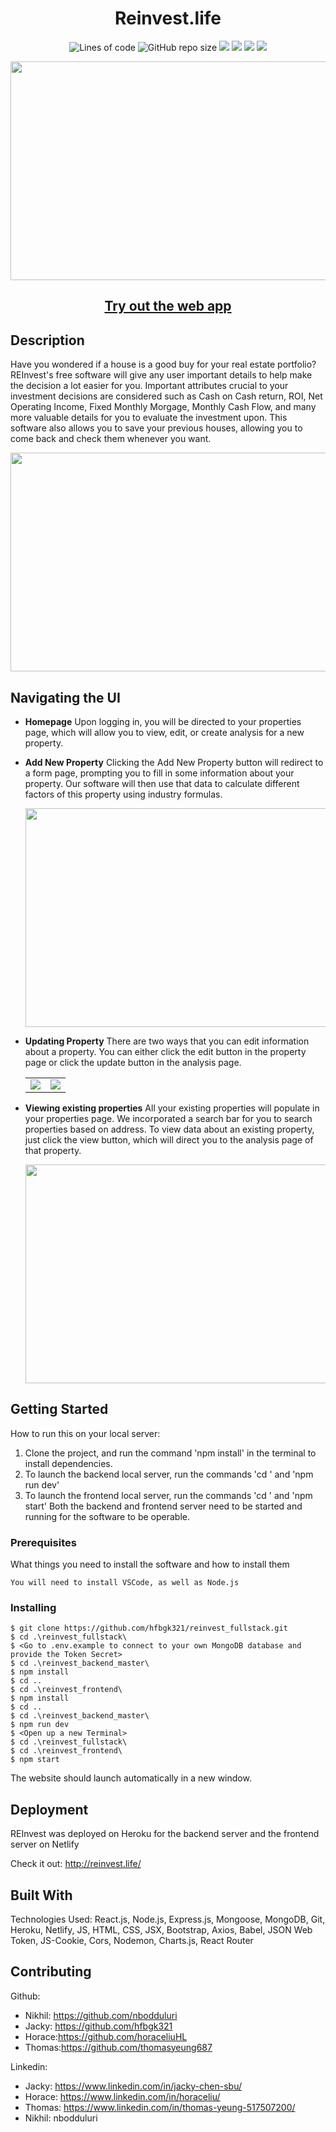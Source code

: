 <h1 align ="center">Reinvest.life</h1> 

<p align ="center">
  <img alt="Lines of code" src="https://img.shields.io/tokei/lines/github/hfbgk321/reinvest_fullstack?color=pink">
  <img alt="GitHub repo size" src="https://img.shields.io/github/repo-size/hfbgk321/reinvest_fullstack?color=orange">
  <img src="https://img.shields.io/website?down_message=Offline&up_message=Online&url=https%3A%2F%2Freinvest.life%2F">
  <img src = "https://img.shields.io/github/languages/top/hfbgk321/reinvest_fullstack?style=flat-square">
  <img src = "https://img.shields.io/github/languages/count/hfbgk321/reinvest_fullstack?color=green">
  <img src = "https://img.shields.io/badge/dependencies-up to date-brightgreen"
</p>
  
<p align="center">
  <img src="https://user-images.githubusercontent.com/40508134/103444641-3c640700-4c38-11eb-9d08-7a8f74c5f6eb.png" width = "700" height = "350">
</p>

 <h2 align="center"><a  href="wwww.reinvest.life">Try out the web app</a></h2>
 
 

## Description

Have you wondered if a house is a good buy for your real estate portfolio? REInvest's free software will give any user important details to help make the decision a lot easier for you. Important attributes crucial to your investment decisions are considered such as Cash on Cash return, ROI, Net Operating Income, Fixed Monthly Morgage, Monthly Cash Flow, and many more valuable details for you to evaluate the investment upon. This software also allows you to save your previous houses, allowing you to come back and check them whenever you want. 

<p align = "center">
  <img src = "https://user-images.githubusercontent.com/40508134/103446974-67a81f80-4c53-11eb-961f-1c8cb90b079a.gif" width = "700" height = "350" >
</p>





## Navigating the UI

- **Homepage** Upon logging in, you will be directed to your properties page, which will allow you to view, edit, or create analysis for a new property.
- **Add New Property** Clicking the Add New Property button will redirect to a form page, prompting you to fill in some information about your property. Our software will then use that data to calculate different factors of this property using industry formulas.
    <p align ="center"><img src = "https://user-images.githubusercontent.com/40508134/103446823-dedcb400-4c51-11eb-9de6-37d1054806ff.gif" width = "700" height = "350"></p>
- **Updating Property** There are two ways that you can edit information about a property. You can either click the edit button in the property page or click the update button in the analysis page.
    <table>
      <tr>
        <td><img src = "https://user-images.githubusercontent.com/40508134/103447061-56134780-4c54-11eb-96c9-6c2197ae615f.gif"></td>
        <td><img src = "https://user-images.githubusercontent.com/40508134/103447092-ad191c80-4c54-11eb-9201-29a31aaf43c2.gif"></td>
       </tr> 
    </table>
      
 - **Viewing existing properties** All your existing properties will populate in your properties page. We incorporated a search bar for you to search properties based on address. To view data about an existing property, just click the view button, which will direct you to the analysis page of that property.
      <p align = "center">
        <img src = "https://user-images.githubusercontent.com/40508134/103446212-07ad7b00-4c4b-11eb-864f-7645dd8a5142.gif" width = "700" height = "350">
      </p>
  
  
  

## Getting Started

How to run this on your local server: 
1. Clone the project, and run the command 'npm install' in the terminal to install dependencies.
2. To launch the backend local server, run the commands 'cd <Your backend folder>' and 'npm run dev' 
3. To launch the frontend local server, run the commands 'cd <Your frontend folder>' and 'npm start'
Both the backend and frontend server need to be started and running for the software to be operable.



### Prerequisites

What things you need to install the software and how to install them

```
You will need to install VSCode, as well as Node.js
```



### Installing

```
$ git clone https://github.com/hfbgk321/reinvest_fullstack.git
$ cd .\reinvest_fullstack\
$ <Go to .env.example to connect to your own MongoDB database and provide the Token Secret>
$ cd .\reinvest_backend_master\
$ npm install
$ cd ..
$ cd .\reinvest_frontend\
$ npm install
$ cd .. 
$ cd .\reinvest_backend_master\
$ npm run dev
$ <Open up a new Terminal>
$ cd .\reinvest_fullstack\
$ cd .\reinvest_frontend\
$ npm start
```

The website should launch automatically in a new window.




## Deployment

REInvest was deployed on Heroku for the backend server and the frontend server on Netlify

Check it out: http://reinvest.life/




## Built With

Technologies Used: React.js, Node.js, Express.js, Mongoose, MongoDB, Git, Heroku, Netlify, JS, HTML, CSS, JSX, Bootstrap, Axios, Babel, JSON Web Token, JS-Cookie, Cors, Nodemon, Charts.js, React Router


## Contributing


Github:
* Nikhil: https://github.com/nbodduluri
* Jacky: https://github.com/hfbgk321
* Horace:https://github.com/horaceliuHL
* Thomas:https://github.com/thomasyeung687

Linkedin: 
* Jacky: https://www.linkedin.com/in/jacky-chen-sbu/
* Horace: https://www.linkedin.com/in/horaceliu/
* Thomas: https://www.linkedin.com/in/thomas-yeung-517507200/
* Nikhil: nbodduluri


